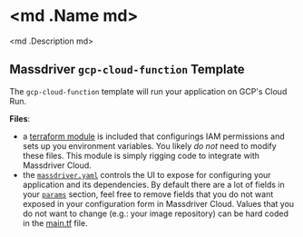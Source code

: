 # <md .Name md>

<md .Description md>

## Massdriver `gcp-cloud-function` Template

The `gcp-cloud-function` template will run your application on GCP's Cloud Run.

**Files**:

- a [terraform module](./src) is included that configurings IAM permissions and sets up you environment variables. You likely _do not_ need to modify these files. This module is simply rigging code to integrate with Massdriver Cloud.
- the [`massdriver.yaml`](./massdriver.yaml) controls the UI to expose for configuring your application and its dependencies. By default there are a lot of fields in your [`params`](https://docs.massdriver.cloud/bundles/configuration#bundle-params) section, feel free to remove fields that you do not want exposed in your configuration form in Massdriver Cloud. Values that you do not want to change (e.g.: your image repository) can be hard coded in the [main.tf](./src/main.tf) file.
